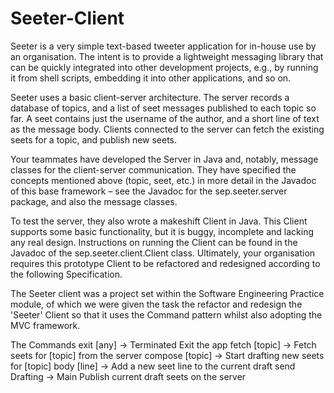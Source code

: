 # Seeter-Client

Seeter is a very simple text-based tweeter application for in-house use by an
organisation. The intent is to provide a lightweight messaging library that can be quickly integrated into
other development projects, e.g., by running it from shell scripts, embedding it into other applications,
and so on.

Seeter uses a basic client-server architecture. The server records a database of topics, and a list of seet
messages published to each topic so far. A seet contains just the username of the author, and a short
line of text as the message body. Clients connected to the server can fetch the existing seets for a topic,
and publish new seets.

Your teammates have developed the Server in Java and, notably, message classes for the client-server
communication. They have specified the concepts mentioned above (topic, seet, etc.) in more detail in
the Javadoc of this base framework – see the Javadoc for the sep.seeter.server package, and also
the message classes.

To test the server, they also wrote a makeshift Client in Java. This Client supports some basic
functionality, but it is buggy, incomplete and lacking any real design. Instructions on running the Client
can be found in the Javadoc of the sep.seeter.client.Client class.
Ultimately, your organisation requires this prototype Client to be refactored and redesigned according to
the following Specification. 

The Seeter client was a project set within the Software Engineering Practice module, of which we were given the task
the refactor and redesign the 'Seeter' Client so that it uses the Command pattern whilst also adopting the MVC framework.

The Commands 
exit [any]      -> Terminated Exit the app
fetch [topic]   -> Fetch seets for [topic] from the server
compose [topic] ->  Start drafting new seets for [topic]
body [line]     ->  Add a new seet line to the current draft
send Drafting   -> Main Publish current draft seets on the server 
